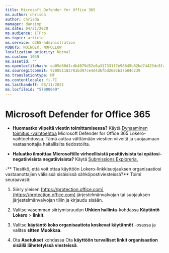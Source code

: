 ```yaml
---
title: Microsoft Defender for Office 365
ms.author: chrisda
author: chrisda
manager: dansimp
ms.date: 04/21/2020
ms.audience: ITPro
ms.topic: article
ms.service: o365-administration
ROBOTS: NOINDEX, NOFOLLOW
localization_priority: Normal
ms.custom: 1039
ms.assetid: ''
ms.openlocfilehash: ea05d60d1cdb4079d52e0a317331f7e98845b82bd74429dc8fa63377c2527a74
ms.sourcegitcommit: 920051182781bd97ce4d4d6fbd268cb37b84d239
ms.translationtype: MT
ms.contentlocale: fi-FI
ms.lasthandoff: 08/11/2021
ms.locfileid: "57900649"
---
```

# <a name="troubleshooting-microsoft-defender-for-office-365"></a>Microsoft Defender for Office 365

- **Huomaatko viipeitä viestin toimittamisessa?** Käytä [Dynaaminen toimitus -vaihtoehtoa](https://docs.microsoft.com/microsoft-365/security/office-365-security/dynamic-delivery-and-previewing) Microsoft Defender for Office 365 Lokero-vaihtoehdossa. Tämä auttaa välttämään viestien viiveitä ja suojaamaan vastaanottajia haitallisilta tiedostoilta.

- **Haluatko ilmoittaa Microsoftille virheellisistä positiivisista tai epätosi-negatiivisista negatiivisista?** Käytä [Submissions Exploreria.](https://protection.office.com/reportsubmission)

-** Tiesitkö, että voit ottaa käyttöön Lokero-linkkisuojauksen organisaatiosi vastaanottajien välisissä sisäisissä sähköpostiviesteissä?** Toimi seuraavasti:

  1. Siirry yleisen [https://protection.office.com](https://protection.office.com) järjestelmänvalvojan tai suojauksen järjestelmänvalvojan tiliin ja kirjaudu sisään.

  2. Valitse vasemman siirtymisruudun **Uhkien hallinta**-kohdassa **Käytäntö Lokero** \> **linkit**.

  3. Valitse **käytäntö koko organisaatiota koskevat käytännöt** -osassa ja valitse **sitten Muokkaa**.

  4. Ota **Asetukset** kohdassa Ota **käyttöön turvalliset linkit organisaation sisällä lähetetyissä viesteissä**.
